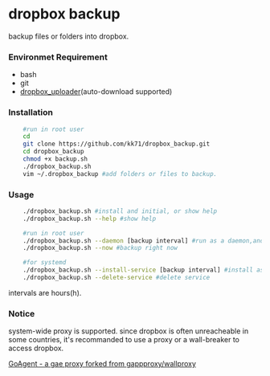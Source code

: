 dropbox backup
==============

backup files or folders into dropbox.

### Environmet Requirement

* bash
* git
* [dropbox_uploader](https://github.com/andreafabrizi/Dropbox-Uploader)(auto-download supported)

### Installation

```bash
    #run in root user
    cd
    git clone https://github.com/kk71/dropbox_backup.git
    cd dropbox_backup
    chmod +x backup.sh
    ./dropbox_backup.sh
    vim ~/.dropbox_backup #add folders or files to backup.
```


### Usage

```bash
    ./dropbox_backup.sh #install and initial, or show help
    ./dropbox_backup.sh --help #show help

    #run in root user
    ./dropbox_backup.sh --daemon [backup interval] #run as a daemon,and backup accord to interval
    ./dropbox_backup.sh --now #backup right now

    #for systemd
    ./dropbox_backup.sh --install-service [backup interval] #install as a service and start
    ./dropbox_backup.sh --delete-service #delete service
```

intervals are hours(h).

### Notice

system-wide proxy is supported. since dropbox is often unreacheable in some countries, it's recommanded to use a proxy or a wall-breaker to access dropbox.

[GoAgent - a gae proxy forked from gappproxy/wallproxy](https://code.google.com/p/goagent/)

